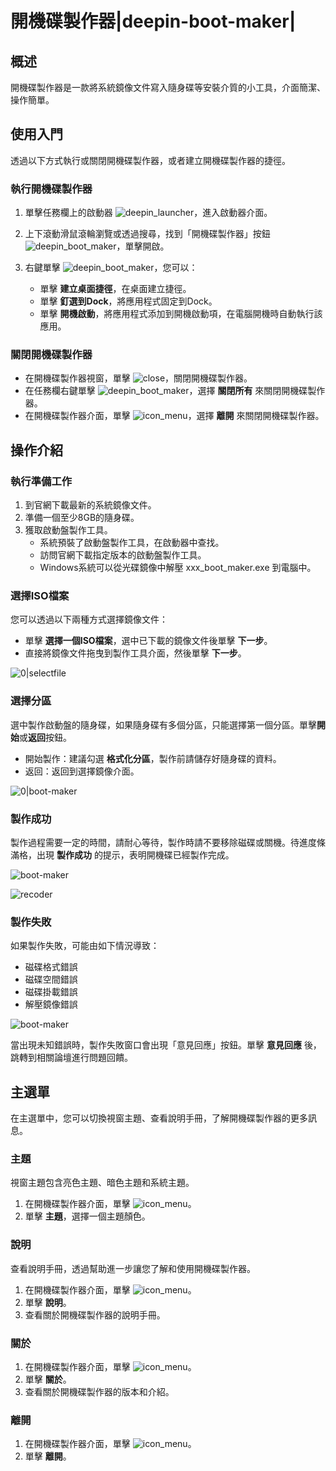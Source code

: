 # 開機碟製作器|deepin-boot-maker|

## 概述

開機碟製作器是一款將系統鏡像文件寫入隨身碟等安裝介質的小工具，介面簡潔、操作簡單。



## 使用入門

透過以下方式執行或關閉開機碟製作器，或者建立開機碟製作器的捷徑。

### 執行開機碟製作器

1. 單擊任務欄上的啟動器 ![deepin_launcher](../common/deepin_launcher.svg)，進入啟動器介面。
2. 上下滾動滑鼠滾輪瀏覽或透過搜尋，找到「開機碟製作器」按鈕 ![deepin_boot_maker](../common/deepin_boot_maker.svg)，單擊開啟。
3. 右鍵單擊 ![deepin_boot_maker](../common/deepin_boot_maker.svg)，您可以：

   - 單擊 **建立桌面捷徑**，在桌面建立捷徑。
   - 單擊 **釘選到Dock**，將應用程式固定到Dock。
   - 單擊 **開機啟動**，將應用程式添加到開機啟動項，在電腦開機時自動執行該應用。

### 關閉開機碟製作器

- 在開機碟製作器視窗，單擊 ![close](../common/close.svg)，關閉開機碟製作器。
- 在任務欄右鍵單擊 ![deepin_boot_maker](../common/deepin_boot_maker.svg)，選擇 **關閉所有** 來關閉開機碟製作器。
- 在開機碟製作器介面，單擊 ![icon_menu](../common/icon_menu.svg)，選擇 **離開** 來關閉開機碟製作器。

## 操作介紹

### 執行準備工作

1. 到官網下載最新的系統鏡像文件。
2. 準備一個至少8GB的隨身碟。
3. 獲取啟動盤製作工具。
   - 系統預裝了啟動盤製作工具，在啟動器中查找。
   - 訪問官網下載指定版本的啟動盤製作工具。
   - Windows系統可以從光碟鏡像中解壓 xxx_boot_maker.exe 到電腦中。

### 選擇ISO檔案

您可以透過以下兩種方式選擇鏡像文件：

- 單擊 **選擇一個ISO檔案**，選中已下載的鏡像文件後單擊 **下一步**。
- 直接將鏡像文件拖曳到製作工具介面，然後單擊 **下一步**。



![0|selectfile](fig/selectfile.png)

### 選擇分區

選中製作啟動盤的隨身碟，如果隨身碟有多個分區，只能選擇第一個分區。單擊**開始**或**返回**按鈕。

   - 開始製作：建議勾選 **格式化分區**，製作前請儲存好隨身碟的資料。
   - 返回：返回到選擇鏡像介面。

![0|boot-maker](fig/select_disk.png)

### 製作成功

製作過程需要一定的時間，請耐心等待，製作時請不要移除磁碟或關機。待進度條滿格，出現 **製作成功** 的提示，表明開機碟已經製作完成。

![boot-maker](fig/making.png)

![recoder](fig/success.png)

### 製作失敗

如果製作失敗，可能由如下情況導致：

- 磁碟格式錯誤
- 磁碟空間錯誤
- 磁碟掛載錯誤
- 解壓鏡像錯誤



![boot-maker](fig/fail.png)


當出現未知錯誤時，製作失敗窗口會出現「意見回應」按鈕。單擊 **意見回應** 後，跳轉到相關論壇進行問題回饋。



## 主選單

在主選單中，您可以切換視窗主題、查看說明手冊，了解開機碟製作器的更多訊息。

### 主題

視窗主題包含亮色主題、暗色主題和系統主題。

1. 在開機碟製作器介面，單擊 ![icon_menu](../common/icon_menu.svg)。
2. 單擊 **主題**，選擇一個主題顏色。

### 說明

查看說明手冊，透過幫助進一步讓您了解和使用開機碟製作器。

1. 在開機碟製作器介面，單擊 ![icon_menu](../common/icon_menu.svg)。
2. 單擊 **說明**。
3. 查看關於開機碟製作器的說明手冊。

### 關於

1. 在開機碟製作器介面，單擊 ![icon_menu](../common/icon_menu.svg)。
2. 單擊 **關於**。
3. 查看關於開機碟製作器的版本和介紹。

### 離開

1. 在開機碟製作器介面，單擊 ![icon_menu](../common/icon_menu.svg)。
2. 單擊 **離開**。